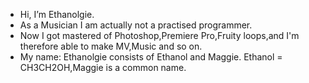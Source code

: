 - Hi, I’m Ethanolgie.
- As a Musician I am actually not a practised programmer.
- Now I got mastered of Photoshop,Premiere Pro,Fruity loops,and I'm therefore able to make MV,Music and so on.
- My name: Ethanolgie consists of Ethanol and Maggie. Ethanol = CH3CH2OH,Maggie is a common name.
